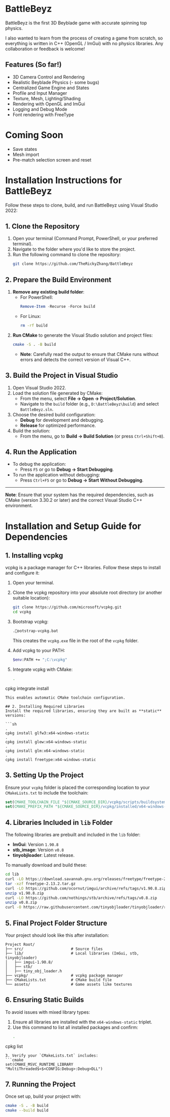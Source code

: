 # BattleBeyz

BattleBeyz is the first 3D Beyblade game with accurate spinning top physics.

I also wanted to learn from the process of creating a game from scratch, so everything is written in C++ (OpenGL / ImGui) with no physics libraries. Any collaboration or feedback is welcome!

## Features (So far!)

- 3D Camera Control and Rendering
- Realistic Beyblade Physics (- some bugs)
- Centralized Game Engine and States
- Profile and Input Manager
- Texture, Mesh, Lighting/Shading
- Rendering with OpenGL and ImGui
- Logging and Debug Mode
- Font rendering with FreeType

# Coming Soon
- Save states
- Mesh import
- Pre-match selection screen and reset

# Installation Instructions for BattleBeyz

Follow these steps to clone, build, and run BattleBeyz using Visual Studio 2022:

## 1. Clone the Repository
1. Open your terminal (Command Prompt, PowerShell, or your preferred terminal).
2. Navigate to the folder where you'd like to store the project.
3. Run the following command to clone the repository:
   ```bash
   git clone https://github.com/TheRickyZhang/BattleBeyz
   ```
## 2. Prepare the Build Environment
1. **Remove any existing build folder**:
   - For PowerShell:
     ```powershell
     Remove-Item -Recurse -Force build
     ```
   - For Linux:
     ```bash
     rm -rf build
     ```
2. **Run CMake** to generate the Visual Studio solution and project files:
   ```bash
   cmake -S . -B build
   ```
   - **Note**: Carefully read the output to ensure that CMake runs without errors and detects the correct version of Visual C++.
## 3. Build the Project in Visual Studio
1. Open Visual Studio 2022.
2. Load the solution file generated by CMake:
   - From the menu, select **File -> Open -> Project/Solution**.
   - Navigate to the `build` folder (e.g., `D:\BattleBeyz\build`) and select `BattleBeyz.sln`.
3. Choose the desired build configuration:
   - **Debug** for development and debugging.
   - **Release** for optimized performance.
4. Build the solution:
   - From the menu, go to **Build -> Build Solution** (or press `Ctrl+Shift+B`).

## 4. Run the Application
- To debug the application:
  - Press `F5` or go to **Debug -> Start Debugging**.
- To run the application without debugging:
  - Press `Ctrl+F5` or go to **Debug -> Start Without Debugging**.

---

**Note**: Ensure that your system has the required dependencies, such as CMake (version 3.30.2 or later) and the correct Visual Studio C++ environment.

# Installation and Setup Guide for Dependencies

## 1. Installing vcpkg
vcpkg is a package manager for C++ libraries. Follow these steps to install and configure it:

1. Open your terminal.
2. Clone the vcpkg repository into your absolute root directory (or another suitable location):
   ```sh
   git clone https://github.com/microsoft/vcpkg.git
   cd vcpkg
   ```
3. Bootstrap vcpkg:
   ```sh
   .ootstrap-vcpkg.bat
   ```
   This creates the `vcpkg.exe` file in the root of the `vcpkg` folder.

4. Add vcpkg to your PATH:
   ```sh
   $env:PATH += ";C:\vcpkg"
   ```

5. Integrate vcpkg with CMake:
   ```sh
   .
cpkg integrate install
   ```
   This enables automatic CMake toolchain configuration.

## 2. Installing Required Libraries
Install the required libraries, ensuring they are built as **static** versions:

```sh
.
cpkg install glfw3:x64-windows-static
.
cpkg install glew:x64-windows-static
.
cpkg install glm:x64-windows-static
.
cpkg install freetype:x64-windows-static
```

## 3. Setting Up the Project
Ensure your `vcpkg` folder is placed the corresponding location to your `CMakeLists.txt` to include the toolchain:

```cmake
set(CMAKE_TOOLCHAIN_FILE "${CMAKE_SOURCE_DIR}/vcpkg/scripts/buildsystems/vcpkg.cmake" CACHE STRING "Vcpkg toolchain file")
set(CMAKE_PREFIX_PATH "${CMAKE_SOURCE_DIR}/vcpkg/installed/x64-windows-static" CACHE PATH "Path to vcpkg installed packages")
```

## 4. Libraries Included in `lib` Folder
The following libraries are prebuilt and included in the `lib` folder:
- **ImGui**: Version `1.90.8`
- **stb_image**: Version `v0.8`
- **tinyobjloader**: Latest release.

To manually download and build these:
```sh
cd lib
curl -LO https://download.savannah.gnu.org/releases/freetype/freetype-2.13.2.tar.gz
tar -xzf freetype-2.13.2.tar.gz
curl -LO https://github.com/ocornut/imgui/archive/refs/tags/v1.90.8.zip
unzip v1.90.8.zip
curl -LO https://github.com/nothings/stb/archive/refs/tags/v0.8.zip
unzip v0.8.zip
curl -O https://raw.githubusercontent.com/tinyobjloader/tinyobjloader/release/tiny_obj_loader.h
```

## 5. Final Project Folder Structure
Your project should look like this after installation:
```
Project Root/
├── src/                     # Source files
├── lib/                     # Local libraries (ImGui, stb, tinyobjloader)
│   ├── imgui-1.90.8/
│   ├── stb/
│   ├── tiny_obj_loader.h
├── vcpkg/                   # vcpkg package manager
├── CMakeLists.txt           # CMake build file
└── assets/                  # Game assets like textures
```

## 6. Ensuring Static Builds
To avoid issues with mixed library types:
1. Ensure all libraries are installed with the `x64-windows-static` triplet.
2. Use this command to list all installed packages and confirm:
   ```sh
   .
cpkg list
   ```
3. Verify your `CMakeLists.txt` includes:
   ```cmake
   set(CMAKE_MSVC_RUNTIME_LIBRARY "MultiThreaded$<$<CONFIG:Debug>:Debug>DLL")
   ```

## 7. Running the Project
Once set up, build your project with:
```sh
cmake -S . -B build
cmake --build build
``` 

